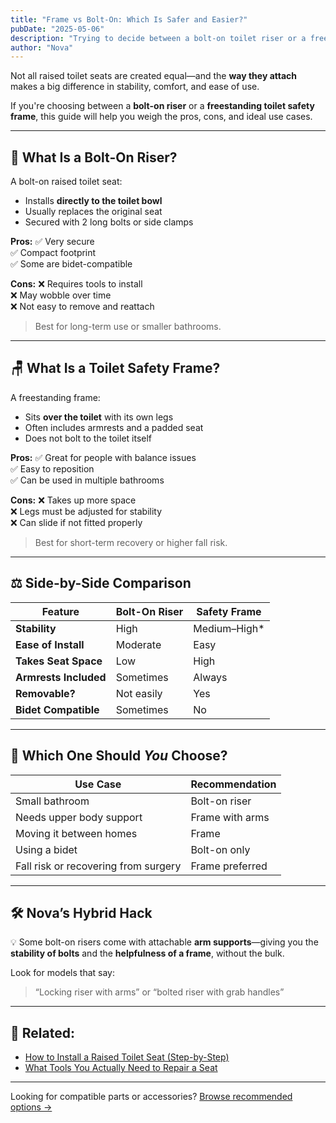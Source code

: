 ```yaml
---
title: "Frame vs Bolt-On: Which Is Safer and Easier?"
pubDate: "2025-05-06"
description: "Trying to decide between a bolt-on toilet riser or a freestanding frame? Here’s how to choose based on safety, mobility, and your bathroom setup."
author: "Nova"
---
```


Not all raised toilet seats are created equal—and the **way they attach** makes a big difference in stability, comfort, and ease of use.

If you're choosing between a **bolt-on riser** or a **freestanding toilet safety frame**, this guide will help you weigh the pros, cons, and ideal use cases.

---

## 🚽 What Is a Bolt-On Riser?

A bolt-on raised toilet seat:
- Installs **directly to the toilet bowl**
- Usually replaces the original seat  
- Secured with 2 long bolts or side clamps

**Pros:**
✅ Very secure  
✅ Compact footprint  
✅ Some are bidet-compatible  

**Cons:**
❌ Requires tools to install  
❌ May wobble over time  
❌ Not easy to remove and reattach

> Best for long-term use or smaller bathrooms.

---

## 🪑 What Is a Toilet Safety Frame?

A freestanding frame:
- Sits **over the toilet** with its own legs  
- Often includes armrests and a padded seat  
- Does not bolt to the toilet itself

**Pros:**
✅ Great for people with balance issues  
✅ Easy to reposition  
✅ Can be used in multiple bathrooms  

**Cons:**
❌ Takes up more space  
❌ Legs must be adjusted for stability  
❌ Can slide if not fitted properly

> Best for short-term recovery or higher fall risk.

---

## ⚖️ Side-by-Side Comparison

| Feature              | Bolt-On Riser | Safety Frame |
|----------------------|---------------|--------------|
| **Stability**         | High          | Medium–High* |
| **Ease of Install**   | Moderate      | Easy         |
| **Takes Seat Space**  | Low           | High         |
| **Armrests Included** | Sometimes     | Always       |
| **Removable?**        | Not easily    | Yes          |
| **Bidet Compatible**  | Sometimes     | No           |

---

## 🧠 Which One Should *You* Choose?

| Use Case | Recommendation |
|----------|----------------|
| Small bathroom | Bolt-on riser |
| Needs upper body support | Frame with arms |
| Moving it between homes | Frame |
| Using a bidet | Bolt-on only |
| Fall risk or recovering from surgery | Frame preferred |

---

## 🛠 Nova’s Hybrid Hack

💡 Some bolt-on risers come with attachable **arm supports**—giving you the **stability of bolts** and the **helpfulness of a frame**, without the bulk.

Look for models that say:  
> “Locking riser with arms” or “bolted riser with grab handles”

---

## 🔗 Related:
- [How to Install a Raised Toilet Seat (Step-by-Step)](/blog/how-to-install-a-raised-toilet-seat)  
- [What Tools You Actually Need to Repair a Seat](/blog/tools-for-seat-repair)  

---

<div class="mt-8 bg-blue-50 border border-blue-200 p-4 rounded text-sm text-blue-900 text-center">
  Looking for compatible parts or accessories?  
  <a 
    href="https://shrsl.com/4w7pc" 
    target="_blank" 
    rel="nofollow noopener"
    class="underline text-blue-700 hover:text-blue-900 ml-1"
  >
    Browse recommended options →
  </a>
</div>

